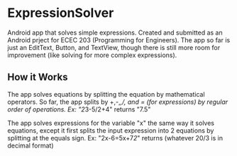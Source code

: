 ExpressionSolver
================

Android app that solves simple expressions. Created and submitted as an Android prject for ECEC 203 (Programming for Engineers). The app so far is just an EditText, Button, and TextView, though there is still more room for improvement (like solving for more complex expressions).

How it Works
-----------

The app solves equations by splitting the equation by mathematical operators. So far, the app splits by +,-,*,/, and = (for expressions) by regular order of operations.
Ex: "2*3-5/2+4" returns "7.5"

The app solves expressions for the variable "x" the same way it solves equations, except it first splits the input expression into 2 equations by splitting at the equals sign.
Ex: "2x-6=5x+7*2*" returns (whatever 20/3 is in decimal format)
